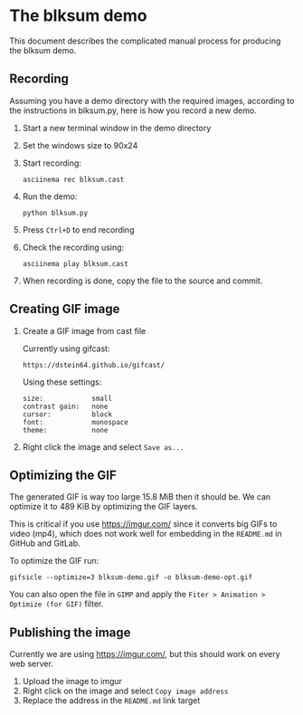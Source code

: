 # The blksum demo

This document describes the complicated manual process for producing the
blksum demo.

## Recording

Assuming you have a demo directory with the required images, according
to the instructions in blksum.py, here is how you record a new demo.

1. Start a new terminal window in the demo directory
2. Set the windows size to 90x24
3. Start recording:

       asciinema rec blksum.cast

4. Run the demo:

       python blksum.py

5. Press `Ctrl+D` to end recording

6. Check the recording using:

       asciinema play blksum.cast

7. When recording is done, copy the file to the source and commit.

## Creating GIF image

1. Create a GIF image from cast file

   Currently using gifcast:

       https://dstein64.github.io/gifcast/

   Using these settings:

       size:            small
       contrast gain:   none
       cursor:          block
       font:            monospace
       theme:           none

2. Right click the image and select `Save as...`

## Optimizing the GIF

The generated GIF is way too large 15.8 MiB then it should be. We can
optimize it to 489 KiB by optimizing the GIF layers.

This is critical if you use https://imgur.com/ since it converts big
GIFs to video (mp4), which does not work well for embedding in the
`README.md` in GitHub and GitLab.

To optimize the GIF run:

    gifsicle --optimize=3 blksum-demo.gif -o blksum-demo-opt.gif

You can also open the file in `GIMP` and apply the `Fiter > Animation >
Optimize (for GIF)` filter.

## Publishing the image

Currently we are using https://imgur.com/, but this should work on every
web server.

1. Upload the image to imgur
2. Right click on the image and select `Copy image address`
3. Replace the address in the `README.md` link target
